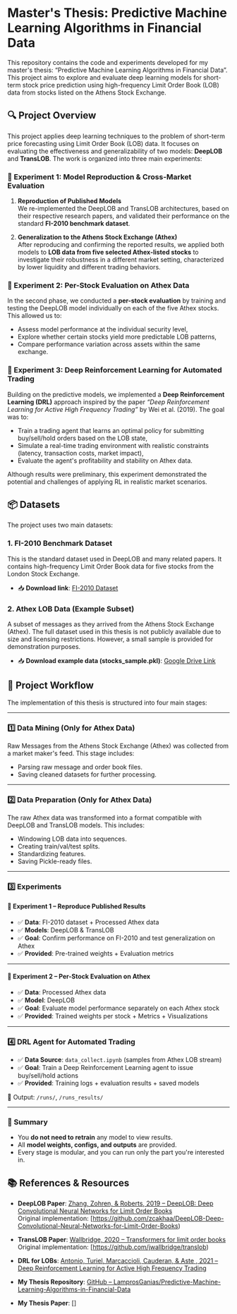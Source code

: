 # Master's Thesis: Predictive Machine Learning Algorithms in Financial Data

This repository contains the code and experiments developed for my master's thesis: 
“Predictive Machine Learning Algorithms in Financial Data”. 
This project aims to explore and evaluate deep learning models for short-term stock price prediction using high-frequency Limit Order Book (LOB) data from stocks listed on the Athens Stock Exchange.

## 🔍 Project Overview

This project applies deep learning techniques to the problem of short-term price forecasting using Limit Order Book (LOB) data. It focuses on evaluating the effectiveness and generalizability of two models: **DeepLOB** and **TransLOB**. The work is organized into three main experiments:

### 📌 Experiment 1: Model Reproduction & Cross-Market Evaluation

1. **Reproduction of Published Models**  
   We re-implemented the DeepLOB and TransLOB architectures, based on their respective research papers, and validated their performance on the standard **FI-2010 benchmark dataset**.

2. **Generalization to the Athens Stock Exchange (Athex)**  
   After reproducing and confirming the reported results, we applied both models to **LOB data from five selected Athex-listed stocks** to investigate their robustness in a different market setting, characterized by lower liquidity and different trading behaviors.

### 📌 Experiment 2: Per-Stock Evaluation on Athex Data

In the second phase, we conducted a **per-stock evaluation** by training and testing the DeepLOB model individually on each of the five Athex stocks. This allowed us to:

- Assess model performance at the individual security level,
- Explore whether certain stocks yield more predictable LOB patterns,
- Compare performance variation across assets within the same exchange.

### 📌 Experiment 3: Deep Reinforcement Learning for Automated Trading

Building on the predictive models, we implemented a **Deep Reinforcement Learning (DRL)** approach inspired by the paper _“Deep Reinforcement Learning for Active High Frequency Trading”_ by Wei et al. (2019). The goal was to:

- Train a trading agent that learns an optimal policy for submitting buy/sell/hold orders based on the LOB state,
- Simulate a real-time trading environment with realistic constraints (latency, transaction costs, market impact),
- Evaluate the agent's profitability and stability on Athex data.

Although results were preliminary, this experiment demonstrated the potential and challenges of applying RL in realistic market scenarios.

## 📦 Datasets

The project uses two main datasets:

### 1. FI-2010 Benchmark Dataset

This is the standard dataset used in DeepLOB and many related papers. It contains high-frequency Limit Order Book data for five stocks from the London Stock Exchange.

- 📥 **Download link**: [FI-2010 Dataset](https://etsin.fairdata.fi/dataset/73eb48d7-4dbc-4a10-a52a-da745b47a649)


### 2. Athex LOB Data (Example Subset)

A subset of messages as they arrived from the Athens Stock Exchange (Athex). The full dataset used in this thesis is not publicly available due to size and licensing restrictions. However, a small sample is provided for demonstration purposes.

- 📥 **Download example data (stocks_sample.pkl)**: [Google Drive Link](https://drive.google.com/drive/folders/1XxX74Jau7vuTtma6S4bcDYC1NbFxDI60?usp=drive_link)

## 🧭 Project Workflow

The implementation of this thesis is structured into four main stages:

---

### 1️⃣ Data Mining (Only for Athex Data)

Raw Messages from the Athens Stock Exchange (Athex) was collected from a market maker's feed. This stage includes:

- Parsing raw message and order book files.
- Saving cleaned datasets for further processing.

---

### 2️⃣ Data Preparation (Only for Athex Data)

The raw Athex data was transformed into a format compatible with DeepLOB and TransLOB models. This includes:

- Windowing LOB data into sequences.
- Creating train/val/test splits.
- Standardizing features.
- Saving Pickle-ready files.

---

### 3️⃣ Experiments

#### 📌 Experiment 1 – Reproduce Published Results

- ✅ **Data**: FI-2010 dataset + Processed Athex data
- ✅ **Models**: DeepLOB & TransLOB
- ✅ **Goal**: Confirm performance on FI-2010 and test generalization on Athex
- ✅ **Provided**: Pre-trained weights + Evaluation metrics

---

#### 📌 Experiment 2 – Per-Stock Evaluation on Athex

- ✅ **Data**: Processed Athex data
- ✅ **Model**: DeepLOB
- ✅ **Goal**: Evaluate model performance separately on each Athex stock
- ✅ **Provided**: Trained weights per stock + Metrics + Visualizations

---

### 4️⃣ DRL Agent for Automated Trading

- ✅ **Data Source**: `data_collect.ipynb` (samples from Athex LOB stream)
- ✅ **Goal**: Train a Deep Reinforcement Learning agent to issue buy/sell/hold actions
- ✅ **Provided**: Training logs + evaluation results + saved models

📁 Output: `/runs/`, `/runs_results/`

---

### 🎯 Summary

- You **do not need to retrain** any model to view results.
- All **model weights, configs, and outputs** are provided.
- Every stage is modular, and you can run only the part you're interested in.



## 📚 References & Resources

- **DeepLOB Paper**: [Zhang, Zohren, & Roberts, 2019 – DeepLOB: Deep Convolutional Neural Networks for Limit Order Books](https://arxiv.org/pdf/1808.03668)  
  Original implementation: [https://github.com/zcakhaa/DeepLOB-Deep-Convolutional-Neural-Networks-for-Limit-Order-Books)

- **TransLOB Paper**: [Wallbridge, 2020 – Transformers for limit order books](https://arxiv.org/pdf/2003.00130)  
  Original implementation: [https://github.com/jwallbridge/translob)

- **DRL for LOBs**: [Antonio, Turiel, Marcaccioli, Cauderan, & Aste , 2021 – Deep Reinforcement Learning for Active High Frequency Trading](https://arxiv.org/abs/2101.07107)

- **My Thesis Repository**: [GitHub – LamprosGanias/Predictive-Machine-Learning-Algorithms-in-Financial-Data](https://github.com/LamprosGan/Predictive-Machine-Learning-Algorithms-in-Financial-Data)
- **My Thesis Paper**: []
